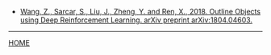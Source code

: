 - [Wang, Z., Sarcar, S., Liu, J., Zheng, Y. and Ren, X., 2018. Outline Objects using Deep Reinforcement Learning. arXiv preprint arXiv:1804.04603.](wang_et_al_2018)
---
[HOME](../../README.md)